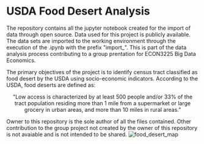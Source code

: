 # USDA Food Desert Analysis
The repository contains all the jupyter notebook created for the import of data through open source.
Data used for this project is publicly available. The data sets are imported to the working environment through the execution of the .ipynb with the prefix "import_".
This is part of the data analysis process contributing to a group prentation for ECON3225 Big Data Economics. 

The primary objectives of the project is to identify census tract classified as food desert by the USDA using socio-economic indicators. 
According to the USDA, food deserts are defined as:
<p align="center">
"Low access is characterized by at least 500 people and/or 33% of the tract population residing more than 1 mile from a supermarket or large grocery in urban areas, and more than 10 miles in rural areas.”
<p align="center">
 

Owner to this repository is the sole author of all the files contained. 
Other contribution to the group project not created by the owner of this repository is not avaiable and is not intended to be shared.
![food_desert_map](https://user-images.githubusercontent.com/78350303/204386909-db9b8e9c-5d2f-42f6-a7d2-b4d2fda218f4.png)
